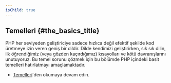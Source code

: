 ```yaml
---
isChild: true
---
```


## Temelleri {#the_basics_title}

PHP her seviyeden geliştiriciye sadece hızlıca değil efektif şekilde kod üretmeye izin veren geniş bir dildir. Dilde kendimizi geliştirirken,
sık sık dilin, ilk öğrendiğimiz (veya gözden kaçırdığımız) kısayolları ve kötü davranışlarını unutuyoruz. Bu temel sorunu çözmek için bu 
bölümde PHP içindeki basit temelleri hatırlatmayı amaçlamaktadır.


* [Temelleri](/php-the-right-way/pages/The-Basics.html)'den okumaya devam edin.